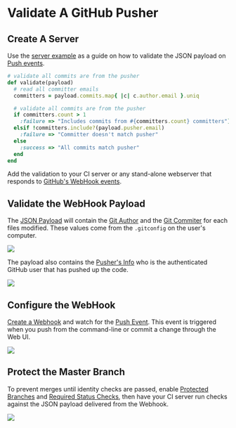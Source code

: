 # Validate A GitHub Pusher

## Create A Server
Use the [server example](server.rb) as a guide on how to validate the JSON payload on [Push events](https://developer.github.com/v3/activity/events/types/#pushevent).

```ruby
# validate all commits are from the pusher
def validate(payload)
  # read all committer emails
  committers = payload.commits.map{ |c| c.author.email }.uniq

  # validate all commits are from the pusher
  if committers.count > 1
    :failure => "Includes commits from #{committers.count} committers"]
  elsif !committers.include?(payload.pusher.email)
    :failure => "Committer doesn't match pusher"
  else
    :success => "All commits match pusher"
  end
end
```

Add the validation to your CI server or any stand-alone webserver that responds to [GitHub's WebHook events](https://developer.github.com/webhooks/).


## Validate the WebHook Payload
The [JSON Payload](https://gist.github.com/gjtorikian/5171861) will contain the [Git Author](https://gist.github.com/gjtorikian/5171861#file-sample_payload-json-L9) and the [Git Commiter](https://gist.github.com/gjtorikian/5171861#file-sample_payload-json-L14) for each files modified. These values come from the `.gitconfig` on the user's computer.

![](https://cloud.githubusercontent.com/assets/35968/12996038/14af75a0-d0e1-11e5-9640-9191f03dd9a0.png)

The payload also contains the [Pusher's Info](https://gist.github.com/gjtorikian/5171861#file-sample_payload-json-L114) who is the authenticated GitHub user that has pushed up the code.

![](https://cloud.githubusercontent.com/assets/35968/12996039/14b103b6-d0e1-11e5-8aa5-eabd6ff6d69f.png)

## Configure the WebHook
[Create a Webhook](https://developer.github.com/webhooks/) and watch for the [Push Event](https://developer.github.com/v3/activity/events/types/#pushevent). This event is triggered when you push from the command-line or commit a change through the Web UI.

![](https://cloud.githubusercontent.com/assets/35968/13031597/e8aed22c-d287-11e5-9f98-5b9c5d960166.png)


## Protect the Master Branch
To prevent merges until identity checks are passed, enable [Protected Branches](https://help.github.com/articles/configuring-protected-branches/) and [Required Status Checks](https://help.github.com/articles/enabling-required-status-checks/), then have your CI server run checks against the JSON payload delivered from the Webhook.

![](https://cloud.githubusercontent.com/assets/35968/12996113/9eb5fd00-d0e1-11e5-8be1-b458d359e8ef.png)
